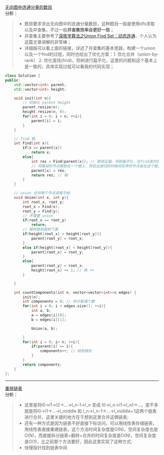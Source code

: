 [无向图中连通分量的数目](https://leetcode-cn.com/problems/number-of-connected-components-in-an-undirected-graph/)   
分析：   
> * 题目要求求出无向图中的连通分量数目，这种题目一般是使用dfs求取以及并查集，不过一般**并查集效率会更好一些**；   
> * 并查集主要参考了[深夜学算法之Union Find Set：动态连通](https://www.jianshu.com/p/b5b8d488266e)，个人认为这篇文章讲解的非常棒；   
> * 详细版可以看上面的链接，详述了并查集的基本思路，构建一个union以及一个find的过程，同时也给出了优化方案：1. 优化合并（union-by-rank） 2. 优化查找(find)，将树进行扁平化，这里的问题和这个基本上是一致的，具体实现过程可以看我的代码实现；   
```C++
class Solution {
public:
    std::vector<int> parent;
    std::vector<int> height;

    void init(int n){
        // 初始化 parent height
        parent.resize(n);
        height.resize(n, 0);
        for(int i = 0; i < n; ++i){
            parent[i] = i;
        }
    }

    // find 根
    int Find(int x){
        if(x == parent[x])
            return x;
        else{
            int res = Find(parent[x]); // 路径压缩，将树扁平化，在find迭代的时候
            // 将路经的节点都放在一个根上，然后出递归的时候将反序的节点连在这个根上
            parent[x] = res;
            return res; // 根
        }
    }

    // union 合并两个节点或者子树
    void Union(int x, int y){
        int root_x, root_y;
        root_x = Find(x);
        root_y = Find(y);
        // 不需要 union
        if(root_x == root_y)
            return;
        // 矮树放到高树下面
        if(height[root_x] > height[root_y]){
            parent[root_y] = root_x;
        }
        else if(height[root_x] < height[root_y]){
            parent[root_x] = root_y;
        }
        else{
            parent[root_y] = root_x;
            height[root_x] += 1; // 秩 ++
        }

    }

    int countComponents(int n, vector<vector<int>>& edges) {
        init(n);
        int components = 0; // 统计联通个数
        for(int i = 0; i < edges.size(); ++i){
            int a, b;
            a = edges[i][0];
            b = edges[i][1];

            Union(a, b);

        }
        for(int i = 0; i< n; ++i){
            if(parent[i] == i){
                components++; // 找到根处
            }
        }
        return components;
    }
};
```
---  
[重排链表](https://leetcode-cn.com/problems/reorder-list/)  
分析：  
> * 这里是将l0->l1->l2->...->l_n-1->l_n 变成 l0->l_n->l1->l_n1->...，差不多就是将l0->l1->...->l_middle 和 l_n->l_n-1->...->l_middle+1这两个链表进行合并，这里关键的地方在于想到这里合并这俩链表;   
> * 还有一种方式是因为链表不好直接下标访问，可以用线性表存储链表，用线性表直接重建链表，这个方法时间复杂度是O(N)，空间复杂度也是O(N)，而直接拆分链表+翻转+合并的时间复杂度是O(N)，空间复杂度是O(1)，比之前那个方法要好，因此这里实现了这种方式;  
> *  快慢指针找到链表中间   
